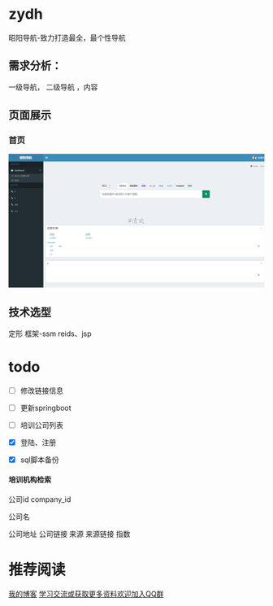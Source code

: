 # zydh
昭阳导航-致力打造最全，最个性导航

## 需求分析：

一级导航， 二级导航 ，内容

## 页面展示

### 首页

![1568637562730](README/1568637562730.png)

## 技术选型

定形
框架-ssm
reids、jsp

# todo

- [ ] 修改链接信息
- [ ] 更新springboot
- [ ] 培训公司列表
- [x] 登陆、注册
- [x] sql脚本备份


 #### 培训机构检索
 公司id
 company_id

 公司名

 公司地址
 公司链接
 来源
 来源链接
 指数

# 推荐阅读

[我的博客](https://ysygitee.gitee.io/)
[学习交流或获取更多资料欢迎加入QQ群](https://jq.qq.com/?_wv=1027&k=5KVEQ2o)